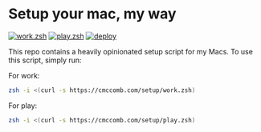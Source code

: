 # Setup your mac, my way
[![work.zsh](https://github.com/cmccomb/setup/actions/workflows/test-work.yml/badge.svg)](https://github.com/cmccomb/setup/actions/workflows/test-work.yml)
[![play.zsh](https://github.com/cmccomb/setup/actions/workflows/test-play.yml/badge.svg)](https://github.com/cmccomb/setup/actions/workflows/test-play.yml)
[![deploy](https://github.com/cmccomb/setup/actions/workflows/static.yml/badge.svg)](https://github.com/cmccomb/setup/actions/workflows/static.yml)

This repo contains a heavily opinionated setup script for my Macs. To use this script, simply run:
    
For work:
```bash
zsh -i <(curl -s https://cmccomb.com/setup/work.zsh)
```

For play:
```bash
zsh -i <(curl -s https://cmccomb.com/setup/play.zsh)
```
